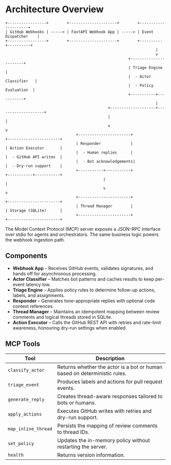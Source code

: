 # Architecture Overview

```
+-----------------+        +---------------------+        +---------------------+
| GitHub Webhooks | -----> | FastAPI Webhook App | -----> | Event Dispatcher    |
+-----------------+        +---------------------+        +----------+----------+
                                                                  |
                                                                  v
                                                      +-----------------------+
                                                      | Triage Engine         |
                                                      |  - Actor Classifier   |
                                                      |  - Policy Evaluation  |
                                                      +-----------+-----------+
                                                                  |
                                             +--------------------+--------------------+
                                             |                                         |
                                             v                                         v
                               +-----------------------+              +-----------------------+
                               | Responder             |              | Action Executor       |
                               |  - Human replies      |              |  - GitHub API writes  |
                               |  - Bot acknowledgements|              |  - Dry-run support    |
                               +-----------+-----------+              +-----------+-----------+
                                           |                                      |
                                           v                                      v
                               +-----------------------+              +-----------------------+
                               | Thread Manager        |              | Storage (SQLite)      |
                               +-----------------------+              +-----------------------+
```

The Model Context Protocol (MCP) server exposes a JSON-RPC interface over stdio for agents and orchestrators. The same business logic powers the webhook ingestion path.

## Components

- **Webhook App** – Receives GitHub events, validates signatures, and hands off for asynchronous processing.
- **Actor Classifier** – Matches bot patterns and caches results to keep per-event latency low.
- **Triage Engine** – Applies policy rules to determine follow-up actions, labels, and assignments.
- **Responder** – Generates tone-appropriate replies with optional code context references.
- **Thread Manager** – Maintains an idempotent mapping between review comments and logical threads stored in SQLite.
- **Action Executor** – Calls the GitHub REST API with retries and rate-limit awareness, honouring dry-run settings when enabled.

## MCP Tools

| Tool | Description |
| ---- | ----------- |
| `classify_actor` | Returns whether the actor is a bot or human based on deterministic rules. |
| `triage_event` | Produces labels and actions for pull request events. |
| `generate_reply` | Creates thread-aware responses tailored to bots or humans. |
| `apply_actions` | Executes GitHub writes with retries and dry-run support. |
| `map_inline_thread` | Persists the mapping of review comments to thread IDs. |
| `set_policy` | Updates the in-memory policy without restarting the server. |
| `health` | Returns version information. |

